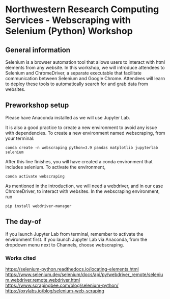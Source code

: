 # Northwestern Research Computing Services - Webscraping with Selenium (Python) Workshop

## General information
Selenium is a browser automation tool that allows users to interact with html elements from any website. In this workshop, we will introduce attendees to Selenium and ChromeDriver, a separate executable that facilitate communication between Selenium and Google Chrome. Attendees will learn to deploy these tools to automatically search for and grab data from websites.

## Preworkshop setup
Please have Anaconda installed as we will use Jupyter Lab. 

It is also a good practice to create a new environment to avoid any issue with dependencies. To create a new environment named webscraping, from your terminal:

```console
conda create -n webscraping python=3.9 pandas matplotlib jupyterlab selenium
```
After this line finishes, you will have created a conda environment that includes selenium. To activate the environment,

```console
conda activate webscraping
```

As mentioned in the introduction, we will need a webdriver, and in our case ChromeDriver, to interact with websites. In the webscraping environment, run

```console
pip install webdriver-manager
```

## The day-of
If you launch Jupyter Lab from terminal, remember to activate the environment first. If you launch Jupyter Lab via Anaconda, from the dropdown menu next to Channels, choose webscraping. 


### Works cited
https://selenium-python.readthedocs.io/locating-elements.html
https://www.selenium.dev/selenium/docs/api/py/webdriver_remote/selenium.webdriver.remote.webdriver.html
https://www.scrapingbee.com/blog/selenium-python/
https://oxylabs.io/blog/selenium-web-scraping
